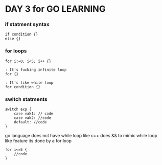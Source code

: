 # DAY 3 for GO LEARNING

### if statment syntax
```
if condition {}
else {}
```


### for loops
```
for i:=0; i<5; i++ {}

: It's fucking infinite loop
for {}

: It's like while loop
for condition {}
```

### switch statments
```
switch exp {
    case vak1: // code
    case vak2: //code
    default: //code
}
```

go language does not have while loop like c++ does && to mimic while loop like feature its done by a for loop
```
for i<=5 {
    //code
}
```
